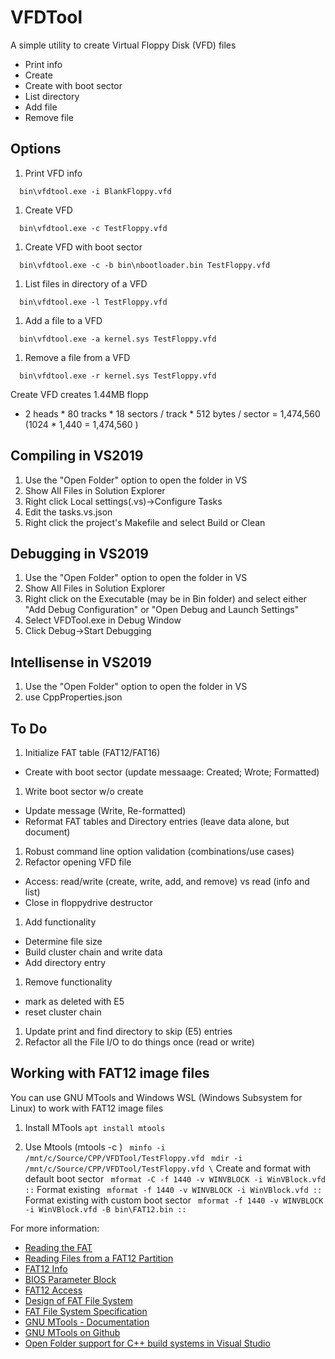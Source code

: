 VFDTool
===

A simple utility to create Virtual Floppy Disk (VFD) files
* Print info
* Create
* Create with boot sector
* List directory
* Add file
* Remove file

Options
---
1. Print VFD info
```
  bin\vfdtool.exe -i BlankFloppy.vfd
```
1. Create VFD
```
  bin\vfdtool.exe -c TestFloppy.vfd
```
1. Create VFD with boot sector
```
  bin\vfdtool.exe -c -b bin\nbootloader.bin TestFloppy.vfd
```
1. List files in directory of a VFD
```
  bin\vfdtool.exe -l TestFloppy.vfd
```
1. Add a file to a VFD
```
  bin\vfdtool.exe -a kernel.sys TestFloppy.vfd
```
1. Remove a file from a VFD
```
  bin\vfdtool.exe -r kernel.sys TestFloppy.vfd
```

Create VFD creates 1.44MB flopp
* 2 heads * 80 tracks * 18 sectors / track * 512 bytes / sector = 1,474,560 (1024 * 1,440 = 1,474,560 )

Compiling in VS2019
---
1. Use the "Open Folder" option to open the folder in VS
2. Show All Files in Solution Explorer
3. Right click Local settings(.vs)->Configure Tasks
4. Edit the tasks.vs.json
5. Right click the project's Makefile and select Build or Clean

Debugging in VS2019
---
1. Use the "Open Folder" option to open the folder in VS
2. Show All Files in Solution Explorer
3. Right click on the Executable (may be in Bin folder) and select either "Add Debug Configuration" or "Open Debug and Launch Settings"
3. Select VFDTool.exe in Debug Window
4. Click Debug->Start Debugging

Intellisense in VS2019
---
1. Use the "Open Folder" option to open the folder in VS
2. use CppProperties.json

To Do
---
1. Initialize FAT table (FAT12/FAT16)
 * Create with boot sector (update messaage: Created; Wrote; Formatted)
1. Write boot sector w/o create
 * Update message (Write, Re-formatted)
 * Reformat FAT tables and Directory entries (leave data alone, but document)
1. Robust command line option validation (combinations/use cases)
1. Refactor opening VFD file
 * Access: read/write (create, write, add, and remove) vs read (info and list)
 * Close in floppydrive destructor
1. Add functionality
 * Determine file size
 * Build cluster chain and write data
 * Add directory entry
1. Remove functionality 
  * mark as deleted with E5
  * reset cluster chain
1. Update print and find directory to skip (E5) entries
1. Refactor all the File I/O to do things once (read or write)

Working with FAT12 image files
---
You can use GNU MTools and Windows WSL (Windows Subsystem for Linux) to work with FAT12 image files

1. Install MTools
   ``` apt install mtools ```

2. Use Mtools (mtools -c <command>)
   ``` minfo -i /mnt/c/Source/CPP/VFDTool/TestFloppy.vfd```
   ``` mdir -i /mnt/c/Source/CPP/VFDTool/TestFloppy.vfd \```
   Create and format with default boot sector
   ``` mformat -C -f 1440 -v WINVBLOCK -i WinVBlock.vfd ::```
   Format existing
   ``` mformat -f 1440 -v WINVBLOCK -i WinVBlock.vfd ::```
   Format existing with custom boot sector
   ``` mformat -f 1440 -v WINVBLOCK -i WinVBlock.vfd -B bin\FAT12.bin ::```


For more information:
* [Reading the FAT](https://www.sqlpassion.at/archive/2022/03/03/reading-files-from-a-fat12-partition/)
* [Reading Files from a FAT12 Partition](http://www.independent-software.com/operating-system-development-file-allocation-table-and-reading-from-disk.html)
* [FAT12 Info](https://wiki.osdev.org/FAT)
* [BIOS Parameter Block](http://brokenthorn.com/Resources/OSDev4.html)
* [FAT12 Access](http://brokenthorn.com/Resources/OSDev6.html)
* [Design of FAT File System](https://en.wikipedia.org/wiki/Design_of_the_FAT_file_system)
* [FAT File System Specification](http://download.microsoft.com/download/1/6/1/161ba512-40e2-4cc9-843a-923143f3456c/fatgen103.doc)
* [GNU MTools - Documentation](https://www.gnu.org/software/mtools/manual/mtools.html)
* [GNU MTools on Github](https://github.com/Distrotech/mtools)
* [Open Folder support for C++ build systems in Visual Studio](https://docs.microsoft.com/en-us/cpp/build/open-folder-projects-cpp?view=msvc-160)